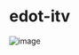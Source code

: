 # edot-itv
![image](https://user-images.githubusercontent.com/73057400/217507096-715de2f9-baa6-435d-97f9-1e4064d4afbe.png)
